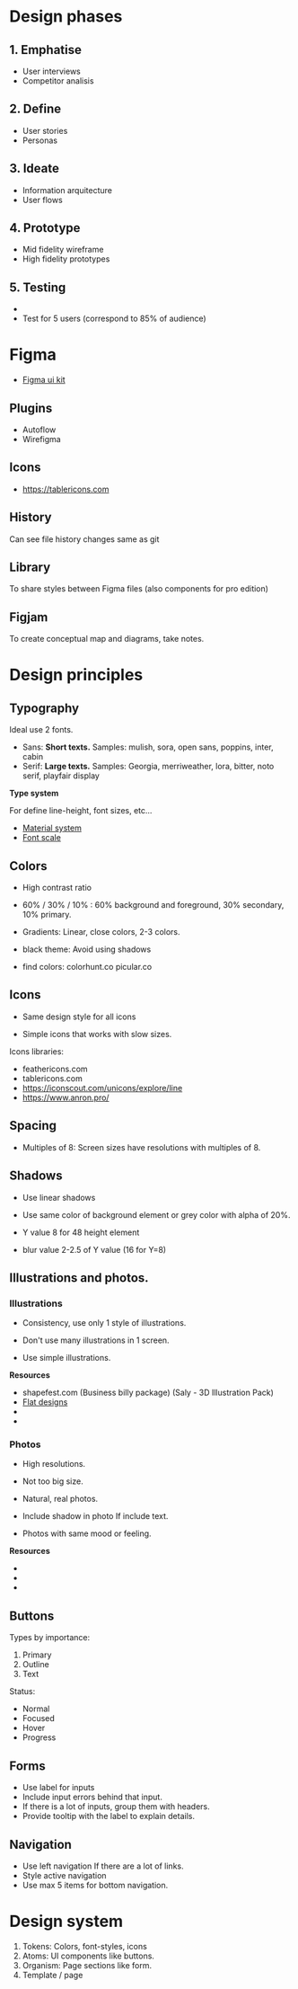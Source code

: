 Design phases
================================================================

## 1. Emphatise

- User interviews
- Competitor analisis

## 2. Define

- User stories
- Personas

## 3. Ideate

- Information arquitecture
- User flows

## 4. Prototype

- Mid fidelity wireframe
- High fidelity prototypes

## 5. Testing

- [](usertesting.com)
- Test for 5 users (correspond to 85% of audience)



Figma
================================================================

- [Figma ui kit](https://www.untitledui.com/)

## Plugins

- Autoflow
- Wirefigma

## Icons

- https://tablericons.com

## History

Can see file history changes same as git

## Library

To share styles between Figma files (also components for pro edition)

## Figjam

To create conceptual map and diagrams, take notes.



Design principles
================================================================

## Typography

Ideal use 2 fonts.

- Sans: **Short texts.** Samples: mulish, sora, open sans, poppins, inter, cabin
- Serif: **Large texts.** Samples: Georgia, merriweather, lora, bitter, noto serif, playfair display

**Type system**

For define line-height, font sizes, etc...

- [Material system](https://material.io/design/typography/the-type-system.html)
- [Font scale](https://type-scale.com/)

## Colors

- High contrast ratio

- 60% / 30% / 10% : 60% background and foreground, 30% secondary, 10% primary.

- Gradients: Linear, close colors, 2-3 colors.

- black theme: Avoid using shadows

- find colors: colorhunt.co picular.co

## Icons

- Same design style for all icons

- Simple icons that works with slow sizes.

Icons libraries:

- feathericons.com
- tablericons.com
- https://iconscout.com/unicons/explore/line
- https://www.anron.pro/

## Spacing

- Multiples of 8: Screen sizes have resolutions with multiples of 8.

## Shadows

- Use linear shadows

- Use same color of background element or grey color with alpha of 20%.

- Y value 8 for 48 height element

- blur value 2-2.5 of Y value (16 for Y=8)

## Illustrations and photos.

### Illustrations

- Consistency, use only 1 style of illustrations.

- Don't use many illustrations in 1 screen.

- Use simple illustrations.

**Resources**

- shapefest.com (Business billy package) (Saly - 3D Illustration Pack)
- [Flat designs](manypixels.co/gallery)
- [](undraw.co)
- [](lukaszadam.com/illustrations)

### Photos

- High resolutions.

- Not too big size.

- Natural, real photos.

- Include shadow in photo If include text.

- Photos with same mood or feeling.

**Resources**

- [](unsplash.com)
- [](pexels.comm)
- [](flickr.com)

## Buttons

Types by importance:

1. Primary
2. Outline
3. Text

Status:

- Normal
- Focused
- Hover
- Progress

## Forms

- Use label for inputs
- Include input errors behind that input.
- If there is a lot of inputs, group them with headers.
- Provide tooltip with the label to explain details.

## Navigation

- Use left navigation If there are a lot of links.
- Style active navigation
- Use max 5 items for bottom navigation.

Design system
================================================================

1. Tokens: Colors, font-styles, icons
2. Atoms: UI components like buttons.
3. Organism: Page sections like form.
3. Template / page
